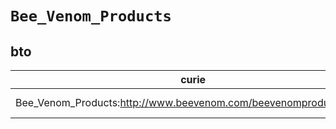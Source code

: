# `Bee_Venom_Products`

## bto

| curie                                                            |   usages | nodes                                                                                                           |
|------------------------------------------------------------------|----------|-----------------------------------------------------------------------------------------------------------------|
| Bee_Venom_Products:http://www.beevenom.com/beevenomproducts2.htm |        1 | [http://purl.obolibrary.org/obo/BTO:0002066](https://bioregistry.io/http://purl.obolibrary.org/obo/BTO:0002066) |
